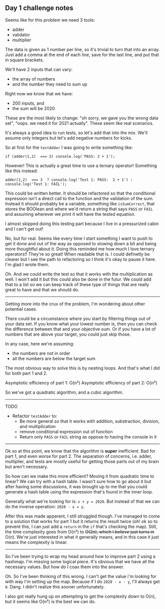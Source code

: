 ## Day 1 challenge notes

Seems like for this problem we need 3 tools:
- adder
- validator
- multiplier

The data is given as 1 number per line, so it's trivial to turn that into an
array. Just add a comma at the end of each line, save for the last line, and put
that in square brackets.

We'll have 2 inputs that can vary:
- the array of numbers
- and the number they need to sum up

Right now we know that we have:
- 200 inputs, and
- the sum will be 2020

These are the most likely to change: "oh sorry, we gave you the wrong data set",
"oops. we need it for 2021 actually". These seem like real scenarios.

It's always a good idea to run tests, so let's add that into the mix. We'll
assume only integers but let's add negative numbers for kicks.

So at first for the `testAdder` I was going to write something like:

`if (adder(1,2)  === 3) console.log('PASS: 2 + 1');`

However! This is actually a great time to use a ternary operator! Something like
this instead:

`adder(1,2)  === 3  ? console.log('Test 1: PASS:  2 + 1') : console.log('Test 1: FAIL');`

This could be written better. It should be refactored so that the conditional
expression isn't a direct call to the function and the validation of the sum.
Instead it should probably be a variable, something like `isSumCorrect`, that
stores the BOOlean and where we'd return a string that says `PASS` or `FAIL` and
assuming wherever we print it will have the tested equation.

I almost skipped doing this testing part because I live in a pressurized cabin
and I can't get out!

No, but for real. Seems like every time I start something I want to push to get
it done and out of the way as opposed to slowing down a bit and being more
thoughtful about it. Doing this reminded me how much I love ternary operators!!
They're so great! When readable that is. I could definetly be clearer but I see
the path to refactoring so I think it's okay to pause it here. I'm glad I wrote
them.

Oh. And we could write the test so that it works with the multiplication as
well. I won't add it but this could also be done in the futur. We could add that
to a list so we can keep track of these type of things that are really great to
have and that we should do.

-----------------------------------

Getting more into the crux of the problem, I'm wondering about other potential
cases.

There could be a circumstance where you start by filtering things out of your
data set. If you know what your lowest number is, then you can check the
difference between that and your objective sum. Or if you have a lot of numbers
that are above your target, you could just skip those.

In any case, here we're assuming:
- the numbers are not in order
- all the numbers are below the target sum

The most obvious way to solve this is by nesting loops. And that's what I did
for both part 1 and 2. 

Asymptotic efficiency of part 1: O(n²)
Asymptotic efficiency of part 2: O(n³)

So we've got a quadratic algorithm, and a cubic algorithm.

------------------------------------

TODO
- Refactor `testAdder` to:
  - Be more general so that it works with addition, substraction, division, and
    multiplication
  - remove conditional expression out of function
  - Return only `PASS` or `FAIL` string as oppose to having the console in it

------------------------------------

Ok so at this point, we know that the algorithm is **super** inefficient. Bad
for part 1, and even worse for part 2. The separation of concerns, i.e. adder,
multiplier, and tests are mostly useful for getting those parts out of my brain
but aren't necessary.

So how can we make this more efficient? Moving it from quadratic time to linear?
We can try with a hash table. I wasn't sure how to go about it but after having
some discussions, it was brought up to me that you could generate a hash table
using the expression that's found in the inner loop.

Generally what we're looking for is: `x + y = 2020`. But instead of that we can
do the inverse operation: `2020 - x = y`.

After this was made apparent, I still struggled though. I've managed to come to
a solution that works for part 1 but it returns the result twice (oh! ok so to
prevent this, I can just add a `return` in the `if` that's checking the map).
Still, the time complexity goes from O(n²) to ~~O(2n), which I *believe* just
turns in~~ O(n). We're just interested in what it generally means, and in this
case it just means the complexity is linear.

------------------------------------

So I've been trying to wrap my head around how to improve part 2 using a
hashmap. I'm missing some logical piece. It's obvious that we have all the
necessary values. But how do I coax them into the answer.

Oh. So I've been thinking of this wrong. I can't get the value i'm looking for
with way I'm setting up the map. Because if I do `2020 - x - y`, I'll always get
`0`. Dang. I didn't realize this sooner unfortunately.

I also got really hung up on attempting to get the complexity down to O(n), but
it seems like O(n²) is the best we can do.

